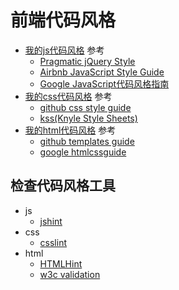 # 前端代码风格
* [我的js代码风格](https://github.com/iamjoel/front-end-resource/blob/master/coding-style/javascript-style.md) 参考
	* [Pragmatic jQuery Style](https://github.com/modulejs/pragmatic-jquery/blob/master/README.md)
	* [Airbnb JavaScript Style Guide](https://github.com/airbnb/javascript)
	* [Google JavaScript代码风格指南](http://chajn.org/jsguide/javascriptguide.html)
* [我的css代码风格](https://github.com/iamjoel/front-end-resource/blob/master/coding-style/css-style.md) 参考
	* [github css style guide](https://github.com/styleguide/css)
	* [kss(Knyle Style Sheets)](https://github.com/kneath/kss)
* [我的html代码风格](https://github.com/iamjoel/front-end-resource/blob/master/coding-style/html-style.md) 参考
	* [github templates guide](https://github.com/styleguide/templates)
	* [google htmlcssguide](http://google-styleguide.googlecode.com/svn/trunk/htmlcssguide.xml)

## 检查代码风格工具
* js
	* [jshint](https://github.com/iamjoel/front-end-resource/blob/master/coding-style/jshint.md)
* css
	* [csslint](https://github.com/iamjoel/front-end-resource/blob/master/coding-style/csslint.md)
* html
	* [HTMLHint](https://github.com/yaniswang/HTMLHint)
	* [w3c validation](http://validator.w3.org/nu/)

